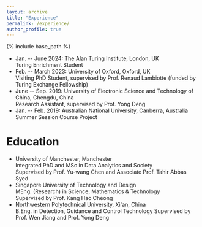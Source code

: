 ```yaml
---
layout: archive
title: "Experience"
permalink: /experience/
author_profile: true
---
```


{% include base_path %}

- Jan. -- June 2024: The Alan Turing Institute, London, UK<br>
  Turing Enrichment Student
- Feb. -- March 2023: University of Oxford, Oxford, UK<br>
  Visiting PhD Student, supervised by Prof. Renaud Lambiotte (funded by Turing Exchange Fellowship)
- June -- Sep. 2019: University of Electronic Science and Technology of China, Chengdu, China<br>
  Research Assistant, supervised by Prof. Yong Deng
- Jan. -- Feb. 2019: Australian National University, Canberra, Australia<br>
  Summer Session Course Project


Education
======
- University of Manchester, Manchester<br>
  Integrated PhD and MSc in Data Analytics and Society<br>
  Supervised by Prof. Yu-wang Chen and Associate Prof. Tahir Abbas Syed
- Singapore University of Technology and Design<br>
  MEng. (Research) in Science, Mathematics & Technology<br>
  Supervised by Prof. Kang Hao Cheong
- Northwestern Polytechnical University, Xi'an, China<br>
  B.Eng. in Detection, Guidance and Control Technology
  Supervised by Prof. Wen Jiang and Prof. Yong Deng

